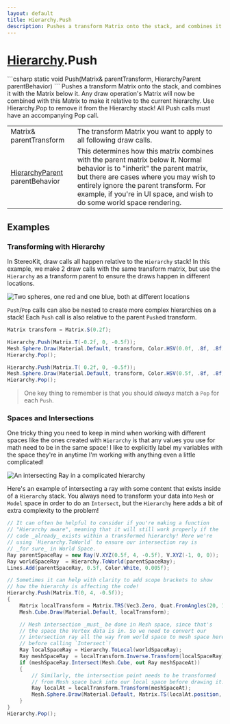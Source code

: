 ```yaml
---
layout: default
title: Hierarchy.Push
description: Pushes a transform Matrix onto the stack, and combines it with the Matrix below it. Any draw operation's Matrix will now be combined with this Matrix to make it relative to the current hierarchy. Use Hierarchy.Pop to remove it from the Hierarchy stack! All Push calls must have an accompanying Pop call.
---
```

# [Hierarchy]({{site.url}}/Pages/StereoKit/Hierarchy.html).Push

<div class='signature' markdown='1'>
```csharp
static void Push(Matrix& parentTransform, HierarchyParent parentBehavior)
```
Pushes a transform Matrix onto the stack, and combines
it with the Matrix below it. Any draw operation's Matrix will now
be combined with this Matrix to make it relative to the current
hierarchy. Use Hierarchy.Pop to remove it from the Hierarchy
stack! All Push calls must have an accompanying Pop call.
</div>

|  |  |
|--|--|
|Matrix& parentTransform|The transform Matrix you want to              apply to all following draw calls.|
|[HierarchyParent]({{site.url}}/Pages/StereoKit/HierarchyParent.html) parentBehavior|This determines how this matrix             combines with the parent matrix below it. Normal behavior is to             "inherit" the parent matrix, but there are cases where you may wish             to entirely ignore the parent transform. For example, if you're in             UI space, and wish to do some world space rendering.|





## Examples

### Transforming with Hierarchy

In StereoKit, draw calls all happen relative to the `Hierarchy`
stack! In this example, we make 2 draw calls with the same
transform matrix, but use the `Hierarchy` as a transform parent to
ensure the draws happen in different locations.

![Two spheres, one red and one blue, both at different locations]({{site.screen_url}}/Docs/Hierarchy_Transform.jpg)

`Push`/`Pop` calls can also be nested to create more complex
hierarchies on a stack! Each `Push` call is also relative to the
parent `Push`ed transform.

```csharp
Matrix transform = Matrix.S(0.2f);

Hierarchy.Push(Matrix.T(-0.2f, 0, -0.5f));
Mesh.Sphere.Draw(Material.Default, transform, Color.HSV(0.0f, .8f, .8f));
Hierarchy.Pop();

Hierarchy.Push(Matrix.T( 0.2f, 0, -0.5f));
Mesh.Sphere.Draw(Material.Default, transform, Color.HSV(0.5f, .8f, .8f));
Hierarchy.Pop();
```
> One key thing to remember is that you should _always_ match a `Pop` for each `Push`.
### Spaces and Intersections

One tricky thing you need to keep in mind when working with
different spaces like the ones created with `Hierarchy` is that any
values you use for math need to be in the same space! I like to
explicitly label my variables with the space they're in anytime I'm
working with anything even a little complicated!

![An intersecting Ray in a complicated hierarchy]({{site.screen_url}}/Docs/Hierarchy_Spaces.jpg)

Here's an example of intersecting a ray with some content that
exists inside of a `Hierarchy` stack. You always need to transform
your data into `Mesh` or `Model` space in order to do an
`Intersect`, but the `Hierarchy` here adds a bit of extra
complexity to the problem!
```csharp
// It can often be helpful to consider if you're making a function
// "Hierarchy aware", meaning that it will still work properly if the
// code _already_ exists within a transformed hierarchy! Here we're
// using `Hierarchy.ToWorld` to ensure our intersection ray is
// _for sure_ in World Space.
Ray parentSpaceRay = new Ray(V.XYZ(0.5f, 4, -0.5f), V.XYZ(-1, 0, 0));
Ray worldSpaceRay  = Hierarchy.ToWorld(parentSpaceRay);
Lines.Add(parentSpaceRay, 0.5f, Color.White, 0.005f);

// Sometimes it can help with clarity to add scope brackets to show
// how the hierarchy is affecting the code!
Hierarchy.Push(Matrix.T(0, 4, -0.5f));
{
	Matrix localTransform = Matrix.TRS(Vec3.Zero, Quat.FromAngles(20, 135, 45), 0.2f);
	Mesh.Cube.Draw(Material.Default, localTransform);

	// Mesh intersection _must_ be done in Mesh space, since that's
	// the space the Vertex data is in. So we need to convert our
	// intersection ray all the way from world space to mesh space here
	// before calling `Intersect`!
	Ray localSpaceRay = Hierarchy.ToLocal(worldSpaceRay);
	Ray meshSpaceRay  = localTransform.Inverse.Transform(localSpaceRay);
	if (meshSpaceRay.Intersect(Mesh.Cube, out Ray meshSpaceAt))
	{
		// Similarly, the intersection point needs to be transformed
		// from Mesh space back into our local space before drawing it.
		Ray localAt = localTransform.Transform(meshSpaceAt);
		Mesh.Sphere.Draw(Material.Default, Matrix.TS(localAt.position, 0.04f), Color.HSV(0.36f, .8f, .8f));
	}
}
Hierarchy.Pop();
```


